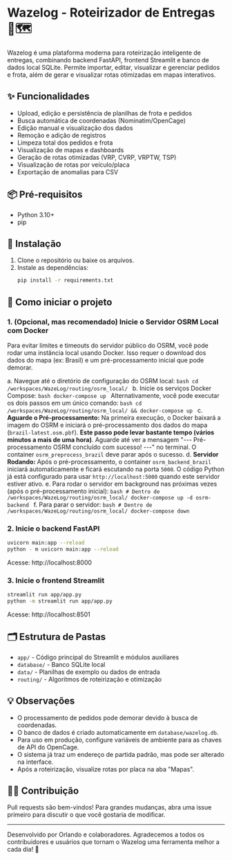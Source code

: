 # Wazelog - Roteirizador de Entregas 🚚🗺️

Wazelog é uma plataforma moderna para roteirização inteligente de entregas, combinando backend FastAPI, frontend Streamlit e banco de dados local SQLite. Permite importar, editar, visualizar e gerenciar pedidos e frota, além de gerar e visualizar rotas otimizadas em mapas interativos.

## ✨ Funcionalidades
- Upload, edição e persistência de planilhas de frota e pedidos
- Busca automática de coordenadas (Nominatim/OpenCage)
- Edição manual e visualização dos dados
- Remoção e adição de registros
- Limpeza total dos pedidos e frota
- Visualização de mapas e dashboards
- Geração de rotas otimizadas (VRP, CVRP, VRPTW, TSP)
- Visualização de rotas por veículo/placa
- Exportação de anomalias para CSV

## 📦 Pré-requisitos
- Python 3.10+
- pip

## 🚀 Instalação
1. Clone o repositório ou baixe os arquivos.
2. Instale as dependências:
   ```bash
   pip install -r requirements.txt
   ```

## 🏁 Como iniciar o projeto

### 1. (Opcional, mas recomendado) Inicie o Servidor OSRM Local com Docker
Para evitar limites e timeouts do servidor público do OSRM, você pode rodar uma instância local usando Docker. Isso requer o download dos dados do mapa (ex: Brasil) e um pré-processamento inicial que pode demorar.

   a. Navegue até o diretório de configuração do OSRM local:
      ```bash
      cd /workspaces/WazeLog/routing/osrm_local/
      ```
   b. Inicie os serviços Docker Compose:
      ```bash
      docker-compose up
      ```
      Alternativamente, você pode executar os dois passos em um único comando:
      ```bash
      cd /workspaces/WazeLog/routing/osrm_local/ && docker-compose up
      ```
   c. **Aguarde o Pré-processamento:** Na primeira execução, o Docker baixará a imagem do OSRM e iniciará o pré-processamento dos dados do mapa (`brazil-latest.osm.pbf`). **Este passo pode levar bastante tempo (vários minutos a mais de uma hora)**. Aguarde até ver a mensagem "--- Pré-processamento OSRM concluído com sucesso! ---" no terminal. O container `osrm_preprocess_brazil` deve parar após o sucesso.
   d. **Servidor Rodando:** Após o pré-processamento, o container `osrm_backend_brazil` iniciará automaticamente e ficará escutando na porta `5000`. O código Python já está configurado para usar `http://localhost:5000` quando este servidor estiver ativo.
   e. Para rodar o servidor em background nas próximas vezes (após o pré-processamento inicial):
      ```bash
      # Dentro de /workspaces/WazeLog/routing/osrm_local/
      docker-compose up -d osrm-backend
      ```
   f. Para parar o servidor:
      ```bash
      # Dentro de /workspaces/WazeLog/routing/osrm_local/
      docker-compose down
      ```

### 2. Inicie o backend FastAPI
```bash
uvicorn main:app --reload
python - m uvicorn main:app --reload
```
Acesse: http://localhost:8000

### 3. Inicie o frontend Streamlit
```bash
streamlit run app/app.py
python -m streamlit run app/app.py
```
Acesse: http://localhost:8501

## 🗂️ Estrutura de Pastas
- `app/` - Código principal do Streamlit e módulos auxiliares
- `database/` - Banco SQLite local
- `data/` - Planilhas de exemplo ou dados de entrada
- `routing/` - Algoritmos de roteirização e otimização

## 💡 Observações
- O processamento de pedidos pode demorar devido à busca de coordenadas.
- O banco de dados é criado automaticamente em `database/wazelog.db`.
- Para uso em produção, configure variáveis de ambiente para as chaves de API do OpenCage.
- O sistema já traz um endereço de partida padrão, mas pode ser alterado na interface.
- Após a roteirização, visualize rotas por placa na aba "Mapas".

## 👨‍💻 Contribuição
Pull requests são bem-vindos! Para grandes mudanças, abra uma issue primeiro para discutir o que você gostaria de modificar.

---
Desenvolvido por Orlando e colaboradores.
Agradecemos a todos os contribuidores e usuários que tornam o Wazelog uma ferramenta melhor a cada dia! 🚀
```
